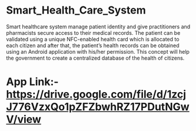 # Smart_Health_Care_System

Smart healthcare system manage patient identity and give practitioners and pharmacists secure access to their
medical records. The patient can be validated using a unique NFC-enabled health card which is allocated to each
citizen and after that, the patient’s health records can be obtained using an Android application with his/her
permission. This concept will help the government to create a centralized database of the health of citizens.


# App Link:-https://drive.google.com/file/d/1zcjJ776VzxQo1pZFZbwhRZ17PDutNGwV/view
